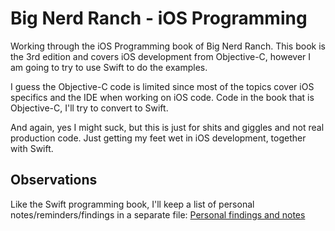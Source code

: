 # Big Nerd Ranch - iOS Programming
Working through the iOS Programming book of Big Nerd Ranch. This book is the 3rd edition and covers iOS development from Objective-C, however I am going to try to use Swift to do the examples.

I guess the Objective-C code is limited since most of the topics cover iOS specifics and the IDE when working on iOS code. Code in the book that is Objective-C, I'll try to convert to Swift.

And again, yes I might suck, but this is just for shits and giggles and not real production code. Just getting my feet wet in iOS development, together with Swift.

## Observations
Like the Swift programming book, I'll keep a list of personal notes/reminders/findings in a separate file: [Personal findings and notes](findings.md)